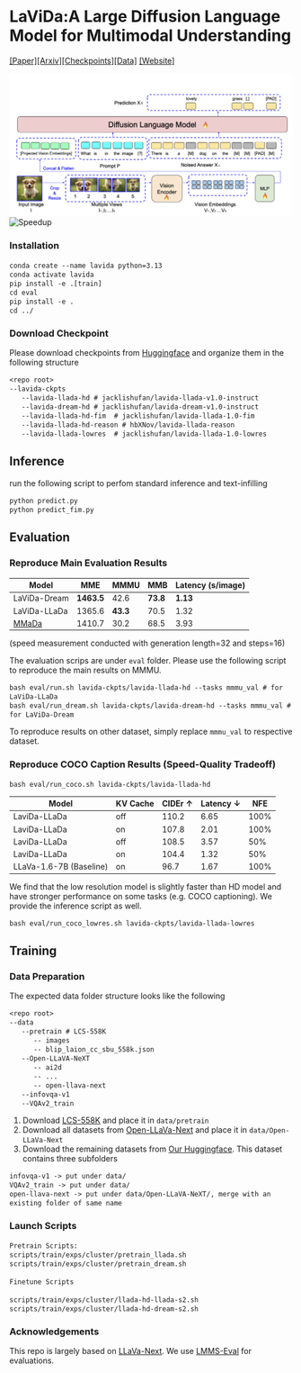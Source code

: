 # LaViDa:A Large Diffusion Language Model for Multimodal Understanding

[[Paper]](paper/paper.pdf)[[Arxiv]](https://arxiv.org/abs/2505.16839)[[Checkpoints]](https://huggingface.co/collections/jacklishufan/lavida-10-682ecf5a5fa8c5df85c61ded)[[Data]](https://huggingface.co/datasets/jacklishufan/lavida-train) [[Website]](https://homepage.jackli.org/projects/lavida/)





![Model Architecture](images/architecture.png)
![Speedup](images/demo_hd.gif)

### Installation

```
conda create --name lavida python=3.13
conda activate lavida
pip install -e .[train]
cd eval
pip install -e .
cd ../
```

### Download Checkpoint

Please download checkpoints from [Huggingface](https://huggingface.co/collections/jacklishufan/lavida-10-682ecf5a5fa8c5df85c61ded)  and organize them in the following structure
```
<repo root>
--lavida-ckpts
   --lavida-llada-hd # jacklishufan/lavida-llada-v1.0-instruct
   --lavida-dream-hd # jacklishufan/lavida-dream-v1.0-instruct
   --lavida-llada-hd-fim  # jacklishufan/lavida-llada-1.0-fim
   --lavida-llada-hd-reason # hbXNov/lavida-llada-reason
   --lavida-llada-lowres  # jacklishufan/lavida-llada-1.0-lowres
```

## Inference
run the following script to perfom standard inference and text-infilling
```
python predict.py
python predict_fim.py
```
## Evaluation
### Reproduce Main Evaluation Results

| Model         | MME    | MMMU | MMB  | Latency (s/image) |
|---------------|--------|------|------|-------------------|
| LaViDa-Dream  | **1463.5** | 42.6 | **73.8** | **1.13**              |
| LaViDa-LLaDa  | 1365.6 | **43.3** | 70.5 | 1.32              |
| [MMaDa](https://github.com/Gen-Verse/MMaDA)         | 1410.7 | 30.2 | 68.5 | 3.93             |

(speed measurement conducted with generation length=32 and steps=16)

The evaluation scrips are under `eval` folder. Please use the following script to reproduce the main results on MMMU.

```
bash eval/run.sh lavida-ckpts/lavida-llada-hd --tasks mmmu_val # for LaViDa-LLaDa
bash eval/run_dream.sh lavida-ckpts/lavida-dream-hd --tasks mmmu_val # for LaViDa-Dream
```


To reproduce results on other dataset, simply replace `mmmu_val` to respective dataset.

### Reproduce COCO Caption Results (Speed-Quality Tradeoff)


```
bash eval/run_coco.sh lavida-ckpts/lavida-llada-hd 
```

| Model   | KV Cache | CIDEr $\uparrow$ | Latency $\downarrow$  | NFE  |
|------------|----------|-------|---------|-----|
| LaviDa-LLaDa  | off      | 110.2 | 6.65    | 100\%  |
| LaviDa-LLaDa  | on      | 107.8 |  2.01   | 100\%  |
| LaviDa-LLaDa  | off      | 108.5 | 3.57    | 50\%  |
| LaviDa-LLaDa  | on       | 104.4 | 1.32    | 50\%  |
| LLaVa-1.6-7B (Baseline)  | on       |  96.7 | 1.67     | 100\%|

We find that the low resolution model is slightly faster than HD model and have stronger performance on some tasks (e.g. COCO captioning). We provide the inference script as well.

```
bash eval/run_coco_lowres.sh lavida-ckpts/lavida-llada-lowres 
```


## Training
### Data Preparation

The expected data folder structure looks like the following

```
<repo root>
--data
   --pretrain # LCS-558K
      -- images
      -- blip_laion_cc_sbu_558k.json
   --Open-LLaVA-NeXT
      -- ai2d
      -- ...
      -- open-llava-next 
   --infovqa-v1
   --VQAv2_train
```


1. Download [LCS-558K](https://huggingface.co/datasets/liuhaotian/LLaVA-Pretrain/tree/main) and place it in `data/pretrain`
2. Download all datasets from [Open-LLaVa-Next](https://github.com/xiaoachen98/Open-LLaVA-NeXT/blob/master/docs/Data.md) and place it in `data/Open-LLaVa-Next`
3. Download the remaining datasets from [Our Huggingface](https://huggingface.co/datasets/jacklishufan/lavida-train/tree/main). This dataset contains three subfolders

```
infovqa-v1 -> put under data/
VQAv2_train -> put under data/
open-llava-next -> put under data/Open-LLaVA-NeXT/, merge with an existing folder of same name
```

### Launch Scripts

```
Pretrain Scripts:
scripts/train/exps/cluster/pretrain_llada.sh
scripts/train/exps/cluster/pretrain_dream.sh

Finetune Scripts

scripts/train/exps/cluster/llada-hd-llada-s2.sh
scripts/train/exps/cluster/llada-hd-dream-s2.sh
```


### Acknowledgements

This repo is largely based on [LLaVa-Next](https://github.com/LLaVA-VL/LLaVA-NeXT). We use [LMMS-Eval](https://github.com/EvolvingLMMs-Lab/lmms-eval) for evaluations. 

